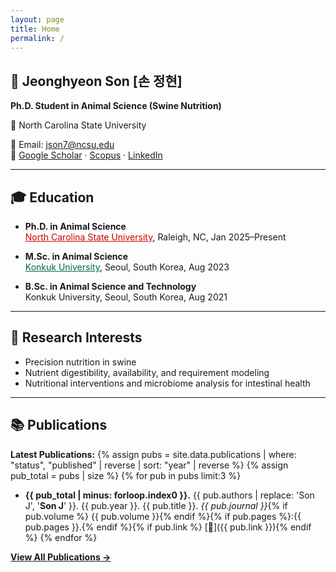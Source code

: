 ```yaml
---
layout: page
title: Home
permalink: /
---
```



## 🐷 Jeonghyeon Son [손 정현]
**Ph.D. Student in Animal Science (Swine Nutrition)**  

🐺 North Carolina State University  

📧 Email: [json7@ncsu.edu](mailto:json7@ncsu.edu)  
🔗 [Google Scholar](https://scholar.google.com/citations?user=FwQUdD4AAAAJ&hl=en&authuser=1) · 
[Scopus](https://www.scopus.com/authid/detail.uri?authorId=58131804100) · 
[LinkedIn](https://www.linkedin.com/in/jeonghyeon-son-107a10246/)

---

## 🎓 Education
- **Ph.D. in Animal Science**  
  <a href="https://sungwookim.wordpress.ncsu.edu/kimlab/" style="color:#CC0000">North Carolina State University</a>, Raleigh, NC, Jan 2025–Present  

- **M.Sc. in Animal Science**  
  <a href="http://pig.konkuk.ac.kr/" style="color:#00693E">Konkuk University</a>, Seoul, South Korea, Aug 2023  

- **B.Sc. in Animal Science and Technology**  
  Konkuk University, Seoul, South Korea, Aug 2021  

---
## 🔬 Research Interests
- Precision nutrition in swine  
- Nutrient digestibility, availability, and requirement modeling  
- Nutritional interventions and microbiome analysis for intestinal health  


---
## 📚 Publications
**Latest Publications:**
{% assign pubs = site.data.publications | where: "status", "published" | reverse | sort: "year" | reverse %}
{% assign pub_total = pubs | size %}
{% for pub in pubs limit:3 %}
- **{{ pub_total | minus: forloop.index0 }}.** {{ pub.authors | replace: 'Son J', '<strong>Son J</strong>' }}. {{ pub.year }}. {{ pub.title }}. *{{ pub.journal }}*{% if pub.volume %} {{ pub.volume }}{% endif %}{% if pub.pages %}:{{ pub.pages }}.{% endif %}{% if pub.link %} [🔗]({{ pub.link }}){% endif %}
{% endfor %}

[**View All Publications →**](/publication/)







